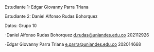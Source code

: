 Estudiante 1: Edgar Giovanny Parra Triana

Estudiante 2: Daniel Alfonso Rudas Bohorquez

Datos: Grupo 10

-Daniel Alfonso Rudas Bohorquez d.rudas@uniandes.edu.co 202112926

-Edgar Giovanny Parra Triana e.parra@uniandes.edu.co 202014668

